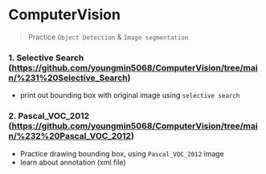 # ComputerVision
> Practice `Object Detection` & `Image segmentation`

### 1. Selective Search (https://github.com/youngmin5068/ComputerVision/tree/main/%231%20Selective_Search)
- print out bounding box with original image using `selective search`

### 2. Pascal_VOC_2012 (https://github.com/youngmin5068/ComputerVision/tree/main/%232%20Pascal_VOC_2012)
- Practice drawing bounding box, using `Pascal_VOC_2012` image
- learn about annotation (xml file)